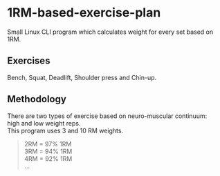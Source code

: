 # 1RM-based-exercise-plan
Small Linux CLI program which calculates weight for every set based on 1RM.
## Exercises
Bench, Squat, Deadlift, Shoulder press and Chin-up.
## Methodology
There are two types of exercise based on neuro-muscular continuum:  
high and low weight reps.  
This program uses 3 and 10 RM weights.
> 2RM = 97% 1RM  
3RM = 94% 1RM  
4RM = 92% 1RM  
...
